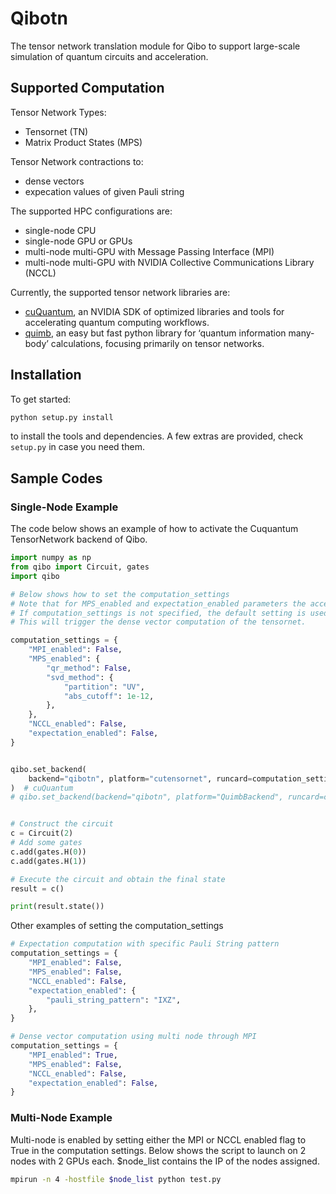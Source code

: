 # Qibotn

The tensor network translation module for Qibo to support large-scale simulation of quantum circuits and acceleration.

## Supported Computation

Tensor Network Types:

- Tensornet (TN)
- Matrix Product States (MPS)

Tensor Network contractions to:

- dense vectors
- expecation values of given Pauli string

The supported HPC configurations are:

- single-node CPU
- single-node GPU or GPUs
- multi-node multi-GPU with Message Passing Interface (MPI)
- multi-node multi-GPU with NVIDIA Collective Communications Library (NCCL)

Currently, the supported tensor network libraries are:

- [cuQuantum](https://github.com/NVIDIA/cuQuantum), an NVIDIA SDK of optimized libraries and tools for accelerating quantum computing workflows.
- [quimb](https://quimb.readthedocs.io/en/latest/), an easy but fast python library for ‘quantum information many-body’ calculations, focusing primarily on tensor networks.

## Installation

To get started:

```sh
python setup.py install
```

to install the tools and dependencies. A few extras are provided, check `setup.py` in
case you need them.

<!-- TODO: describe extras, after Poetry adoption and its groups -->

## Sample Codes

### Single-Node Example

The code below shows an example of how to activate the Cuquantum TensorNetwork backend of Qibo.

```py
import numpy as np
from qibo import Circuit, gates
import qibo

# Below shows how to set the computation_settings
# Note that for MPS_enabled and expectation_enabled parameters the accepted inputs are boolean or a dictionary with the format shown below.
# If computation_settings is not specified, the default setting is used in which all booleans will be False.
# This will trigger the dense vector computation of the tensornet.

computation_settings = {
    "MPI_enabled": False,
    "MPS_enabled": {
        "qr_method": False,
        "svd_method": {
            "partition": "UV",
            "abs_cutoff": 1e-12,
        },
    },
    "NCCL_enabled": False,
    "expectation_enabled": False,
}


qibo.set_backend(
    backend="qibotn", platform="cutensornet", runcard=computation_settings
)  # cuQuantum
# qibo.set_backend(backend="qibotn", platform="QuimbBackend", runcard=computation_settings) #quimb


# Construct the circuit
c = Circuit(2)
# Add some gates
c.add(gates.H(0))
c.add(gates.H(1))

# Execute the circuit and obtain the final state
result = c()

print(result.state())
```

Other examples of setting the computation_settings

```py
# Expectation computation with specific Pauli String pattern
computation_settings = {
    "MPI_enabled": False,
    "MPS_enabled": False,
    "NCCL_enabled": False,
    "expectation_enabled": {
        "pauli_string_pattern": "IXZ",
    },
}

# Dense vector computation using multi node through MPI
computation_settings = {
    "MPI_enabled": True,
    "MPS_enabled": False,
    "NCCL_enabled": False,
    "expectation_enabled": False,
}
```

### Multi-Node Example

Multi-node is enabled by setting either the MPI or NCCL enabled flag to True in the computation settings. Below shows the script to launch on 2 nodes with 2 GPUs each. $node_list contains the IP of the nodes assigned.

```sh
mpirun -n 4 -hostfile $node_list python test.py
```

